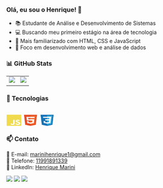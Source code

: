 ### Olá, eu sou o Henrique! 👋

- 📚 Estudante de Análise e Desenvolvimento de Sistemas  
- 💻 Buscando meu primeiro estágio na área de tecnologia  
- 🚀 Mais familiarizado com HTML, CSS e JavaScript  
- 🎯 Foco em desenvolvimento web e análise de dados  

### 📊 GitHub Stats  
<table>
  <tr>
    <td><img height="180em" src="https://github-readme-stats.vercel.app/api?username=Henrique-Marini&show_icons=true&theme=dracula&include_all_commits=true&count_private=true"/></td>
    <td><img height="180em" src="https://github-readme-stats.vercel.app/api/top-langs/?username=Henrique-Marini&layout=compact&langs_count=6&theme=tokyonight"/></td>
  </tr>
</table>

### 🚀 Tecnologias  
<div style="display: inline_block"><br>
  <img align="center" alt="JavaScript" height="30" width="40" src="https://raw.githubusercontent.com/devicons/devicon/master/icons/javascript/javascript-plain.svg">
  <img align="center" alt="HTML" height="30" width="40" src="https://raw.githubusercontent.com/devicons/devicon/master/icons/html5/html5-original.svg">
  <img align="center" alt="CSS" height="30" width="40" src="https://raw.githubusercontent.com/devicons/devicon/master/icons/css3/css3-original.svg">
</div>

### 📫 Contato  
📧 E-mail: [marinihenrique1@gmail.com](mailto:marinihenrique1@gmail.com)  
📱 Telefone: [11991891339](tel:11991891339)  
🔗 LinkedIn: [Henrique Marini](https://www.linkedin.com/in/henrique-marini-6576a2205?utm_source=share&utm_campaign=share_via&utm_content=profile&utm_medium=ios_app)  

<div>  
  <a href="https://www.instagram.com/_hmarini?igsh=MXRoOXIwMnhudDZk&utm_source=qr" target="_blank"><img src="https://img.shields.io/badge/-Instagram-%23E4405F?style=for-the-badge&logo=instagram&logoColor=white" target="_blank"></a>
  <a href="mailto:marinihenrique1@gmail.com"><img src="https://img.shields.io/badge/-Gmail-%23333?style=for-the-badge&logo=gmail&logoColor=white" target="_blank"></a>
  <a href="https://www.linkedin.com/in/henrique-marini-6576a2205?utm_source=share&utm_campaign=share_via&utm_content=profile&utm_medium=ios_app" target="_blank"><img src="https://img.shields.io/badge/-LinkedIn-%230077B5?style=for-the-badge&logo=linkedin&logoColor=white" target="_blank"></a>
</div>
